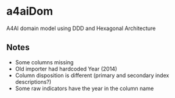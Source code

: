 # a4aiDom
A4AI domain model using DDD and Hexagonal Architecture


## Notes

- Some columns missing
- Old importer had hardcoded Year (2014)
- Column disposition is different (primary and secondary index descriptions?)
- Some raw indicators have the year in the column name